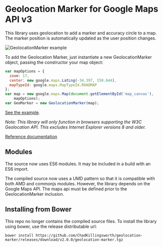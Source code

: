 # Geolocation Marker for Google Maps API v3

This library uses geolocation to add a marker and accuracy circle to a map. The marker position is automatically updated as the user position changes.

![GeolocationMarker example](http://chadkillingsworth.github.io/geolocation-marker/images/example.png)

To add the Geolocation Marker, just instantiate a new GeolocationMarker object, passing the constructor your map object:

```JavaScript
var mapOptions = {
  zoom: 17,
  center: new google.maps.LatLng(-34.397, 150.644),
  mapTypeId: google.maps.MapTypeId.ROADMAP
};
var map = new google.maps.Map(document.getElementById('map_canvas'),
    mapOptions);
var GeoMarker = new GeolocationMarker(map);
```

[See the example](http://chadkillingsworth.github.io/geolocation-marker/test/example.html).

*Note: This library will only function in browsers supporting the W3C Geolocation API. This excludes Internet Explorer versions 8 and older.*

[Reference documentation](http://chadkillingsworth.github.io/geolocation-marker/docs/reference.html)

## Modules
The source now uses ES6 modules. It may be included in a build with an ES6 import.

The compiled source now uses a UMD pattern so that it is compatible with both AMD and commonjs
modules. However, the library depends on the Google Maps API. The maps api must be defined prior to the GeolocationMarker inclusion.

## Installing from Bower
This repo no longer contains the compiled source files. To install the library using bower, use the release distributable url:

    bower install https://github.com/ChadKillingsworth/geolocation-marker/releases/download/v2.0.0/geolocation-marker.tgz
